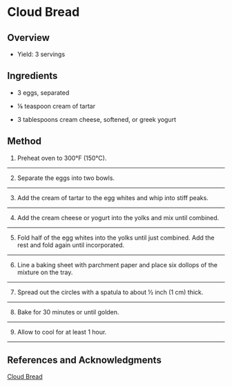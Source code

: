 # Cloud Bread

## Overview

- Yield: 3 servings

## Ingredients

- 3 eggs, separated

- ⅛ teaspoon cream of tartar

- 3 tablespoons cream cheese, softened, or greek yogurt

## Method

1. Preheat oven to 300°F (150°C).
---
2. Separate the eggs into two bowls.
---
3. Add the cream of tartar to the egg whites and whip into stiff peaks.
---
4. Add the cream cheese or yogurt into the yolks and mix until combined.
---
5. Fold half of the egg whites into the yolks until just combined. Add the rest and fold again until incorporated.
---
6. Line a baking sheet with parchment paper and place six dollops of the mixture on the tray.
---
7. Spread out the circles with a spatula to about ½ inch (1 cm) thick.
---
8. Bake for 30 minutes or until golden.
---
9. Allow to cool for at least 1 hour.
---

## References and Acknowledgments

[Cloud Bread](https://tasty.co/recipe/cloud-bread)
